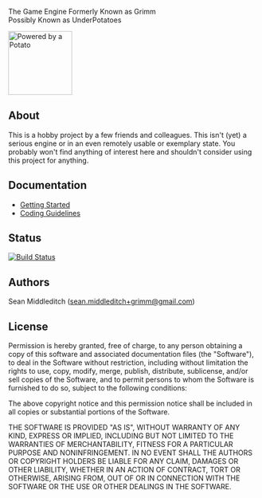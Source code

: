 The Game Engine Formerly Known as Grimm <br>
Possibly Known as UnderPotatoes

<img title="Powered by a Potato" src="./documentation/images/potato.svg" width="128"/>

About
-----

This is a hobby project by a few friends and colleagues. This isn't (yet) a serious engine or in an even remotely usable or exemplary state. You probably won't find anything of interest here and shouldn't consider using this project for anything.

Documentation
-------------

- [Getting Started](./documentation/getting-started.md)
- [Coding Guidelines](./documentation/coding-style.md)

Status
------

[![Build Status](https://seanmiddleditch.visualstudio.com/potato/_apis/build/status/Potato?branchName=master)](https://seanmiddleditch.visualstudio.com/potato/_build/latest?definitionId=10&branchName=master)

Authors
-------

Sean Middleditch (sean.middleditch+grimm@gmail.com)

License
-------

Permission is hereby granted, free of charge, to any person obtaining a copy of this software and associated documentation files (the "Software"), to deal in the Software without restriction, including without limitation the rights to use, copy, modify, merge, publish, distribute, sublicense, and/or sell copies of the Software, and to permit persons to whom the Software is furnished to do so, subject to the following conditions:

The above copyright notice and this permission notice shall be included in all copies or substantial portions of the Software.

THE SOFTWARE IS PROVIDED "AS IS", WITHOUT WARRANTY OF ANY KIND, EXPRESS OR IMPLIED, INCLUDING BUT NOT LIMITED TO THE WARRANTIES OF MERCHANTABILITY, FITNESS FOR A PARTICULAR PURPOSE AND NONINFRINGEMENT. IN NO EVENT SHALL THE AUTHORS OR COPYRIGHT HOLDERS BE LIABLE FOR ANY CLAIM, DAMAGES OR OTHER LIABILITY, WHETHER IN AN ACTION OF CONTRACT, TORT OR OTHERWISE, ARISING FROM, OUT OF OR IN CONNECTION WITH THE SOFTWARE OR THE USE OR OTHER DEALINGS IN THE SOFTWARE.

